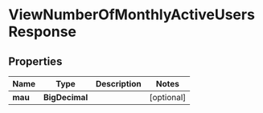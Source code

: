 

# ViewNumberOfMonthlyActiveUsersResponse


## Properties

Name | Type | Description | Notes
------------ | ------------- | ------------- | -------------
**mau** | **BigDecimal** |  |  [optional]



